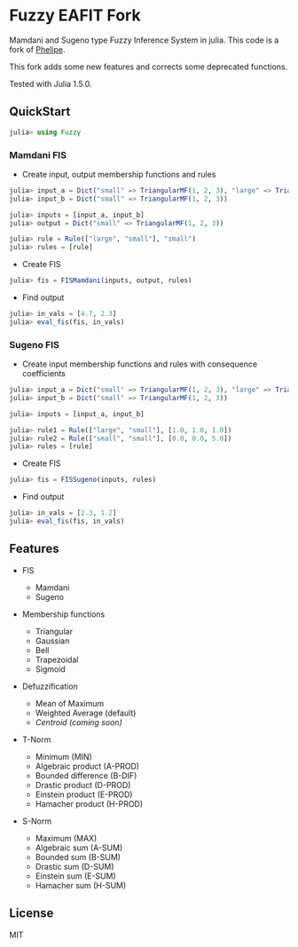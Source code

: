 # Fuzzy EAFIT Fork

Mamdani and Sugeno type Fuzzy Inference System in julia. This code is a fork of
[Phelipe](https://github.com/phelipe/Fuzzy.jl).

This fork adds some new features and corrects some deprecated functions.

Tested with Julia 1.5.0.

## QuickStart

```julia
julia> using Fuzzy
```

### Mamdani FIS

- Create input, output membership functions and rules

```julia
julia> input_a = Dict("small" => TriangularMF(1, 2, 3), "large" => TriangularMF(4, 5, 6))
julia> input_b = Dict("small" => TriangularMF(1, 2, 3))

julia> inputs = [input_a, input_b]
julia> output = Dict("small" => TriangularMF(1, 2, 3))

julia> rule = Rule(["large", "small"], "small")
julia> rules = [rule]
```

- Create FIS

```julia
julia> fis = FISMamdani(inputs, output, rules)
```

- Find output

```julia
julia> in_vals = [4.7, 2.3]
julia> eval_fis(fis, in_vals)
```

### Sugeno FIS

- Create input membership functions and rules with consequence coefficients

```julia
julia> input_a = Dict("small" => TriangularMF(1, 2, 3), "large" => TriangularMF(5, 6, 7))
julia> input_b = Dict("small" => TriangularMF(1, 2, 3))

julia> inputs = [input_a, input_b]

julia> rule1 = Rule(["large", "small"], [1.0, 1.0, 1.0])
julia> rule2 = Rule(["small", "small"], [0.0, 0.0, 5.0])
julia> rules = [rule]
```

- Create FIS

```julia
julia> fis = FISSugeno(inputs, rules)
```

- Find output

```julia
julia> in_vals = [2.3, 1.2]
julia> eval_fis(fis, in_vals)
```

## Features

- FIS

  - Mamdani
  - Sugeno

- Membership functions

  - Triangular
  - Gaussian
  - Bell
  - Trapezoidal
  - Sigmoid

- Defuzzification

  - Mean of Maximum
  - Weighted Average (default)
  - _Centroid (coming soon)_

- T-Norm

  - Minimum (MIN)
  - Algebraic product (A-PROD)
  - Bounded difference (B-DIF)
  - Drastic product (D-PROD)
  - Einstein product (E-PROD)
  - Hamacher product (H-PROD)

- S-Norm

  - Maximum (MAX)
  - Algebraic sum (A-SUM)
  - Bounded sum (B-SUM)
  - Drastic sum (D-SUM)
  - Einstein sum (E-SUM)
  - Hamacher sum (H-SUM)

## License

MIT
